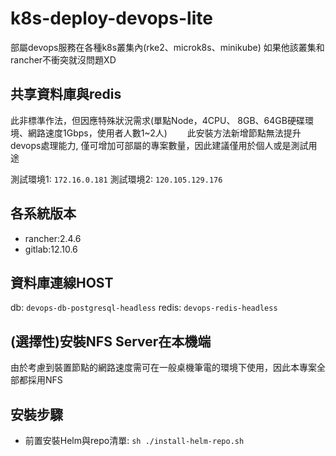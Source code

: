 # k8s-deploy-devops-lite
部屬devops服務在各種k8s叢集內(rke2、microk8s、minikube)    如果他該叢集和rancher不衝突就沒問題XD

## 共享資料庫與redis 
此非標準作法，但因應特殊狀況需求(單點Node，4CPU、 8GB、64GB硬碟環境、網路速度1Gbps，使用者人數1~2人)　　
此安裝方法新增節點無法提升devops處理能力, 僅可增加可部屬的專案數量，因此建議僅用於個人或是測試用途

測試環境1: `172.16.0.181`
測試環境2: `120.105.129.176`

## 各系統版本
* rancher:2.4.6
* gitlab:12.10.6

## 資料庫連線HOST
db: `devops-db-postgresql-headless`
redis: `devops-redis-headless`

## (選擇性)安裝NFS Server在本機端
由於考慮到裝置節點的網路速度需可在一般桌機筆電的環境下使用，因此本專案全部都採用NFS

## 安裝步驟
* 前置安裝Helm與repo清單: `sh ./install-helm-repo.sh`
